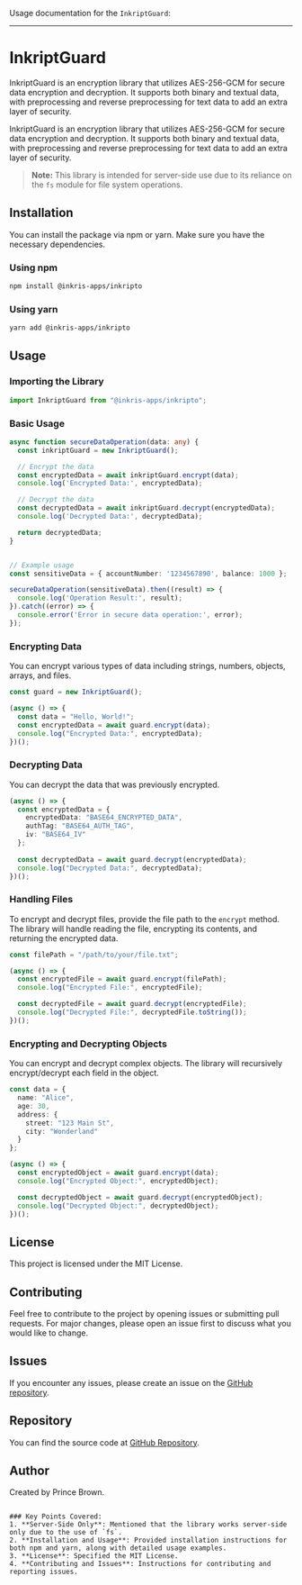 
Usage documentation for the `InkriptGuard`:

---

# InkriptGuard

InkriptGuard is an encryption library that utilizes AES-256-GCM for secure data encryption and decryption. It supports both binary and textual data, with preprocessing and reverse preprocessing for text data to add an extra layer of security.

InkriptGuard is an encryption library that utilizes AES-256-GCM for secure data encryption and decryption. It supports both binary and textual data, with preprocessing and reverse preprocessing for text data to add an extra layer of security.

> **Note:** 
> This library is intended for server-side use due to its reliance on the `fs` module for file system operations.


## Installation

You can install the package via npm or yarn. Make sure you have the necessary dependencies.

### Using npm

```sh
npm install @inkris-apps/inkripto
```

### Using yarn

```sh
yarn add @inkris-apps/inkripto
```

## Usage

### Importing the Library

```typescript
import InkriptGuard from "@inkris-apps/inkripto";
```

### Basic Usage

```typescript
async function secureDataOperation(data: any) {
  const inkriptGuard = new InkriptGuard();

  // Encrypt the data
  const encryptedData = await inkriptGuard.encrypt(data);
  console.log('Encrypted Data:', encryptedData);

  // Decrypt the data
  const decryptedData = await inkriptGuard.decrypt(encryptedData);
  console.log('Decrypted Data:', decryptedData);

  return decryptedData;
}


// Example usage
const sensitiveData = { accountNumber: '1234567890', balance: 1000 };

secureDataOperation(sensitiveData).then((result) => {
  console.log('Operation Result:', result);
}).catch((error) => {
  console.error('Error in secure data operation:', error);
});
```

### Encrypting Data

You can encrypt various types of data including strings, numbers, objects, arrays, and files.

```typescript
const guard = new InkriptGuard();

(async () => {
  const data = "Hello, World!";
  const encryptedData = await guard.encrypt(data);
  console.log("Encrypted Data:", encryptedData);
})();
```

### Decrypting Data

You can decrypt the data that was previously encrypted.

```typescript
(async () => {
  const encryptedData = {
    encryptedData: "BASE64_ENCRYPTED_DATA",
    authTag: "BASE64_AUTH_TAG",
    iv: "BASE64_IV"
  };
  
  const decryptedData = await guard.decrypt(encryptedData);
  console.log("Decrypted Data:", decryptedData);
})();
```

### Handling Files

To encrypt and decrypt files, provide the file path to the `encrypt` method. The library will handle reading the file, encrypting its contents, and returning the encrypted data.

```typescript
const filePath = "/path/to/your/file.txt";

(async () => {
  const encryptedFile = await guard.encrypt(filePath);
  console.log("Encrypted File:", encryptedFile);

  const decryptedFile = await guard.decrypt(encryptedFile);
  console.log("Decrypted File:", decryptedFile.toString());
})();
```

### Encrypting and Decrypting Objects

You can encrypt and decrypt complex objects. The library will recursively encrypt/decrypt each field in the object.

```typescript
const data = {
  name: "Alice",
  age: 30,
  address: {
    street: "123 Main St",
    city: "Wonderland"
  }
};

(async () => {
  const encryptedObject = await guard.encrypt(data);
  console.log("Encrypted Object:", encryptedObject);

  const decryptedObject = await guard.decrypt(encryptedObject);
  console.log("Decrypted Object:", decryptedObject);
})();
```

## License

This project is licensed under the MIT License.

## Contributing

Feel free to contribute to the project by opening issues or submitting pull requests. For major changes, please open an issue first to discuss what you would like to change.

## Issues

If you encounter any issues, please create an issue on the [GitHub repository](https://github.com/inkris-apps/inkriptGuard/issues).

## Repository

You can find the source code at [GitHub Repository](https://github.com/inkris-apps/inkriptGuard).

## Author

Created by Prince Brown.
```

### Key Points Covered:
1. **Server-Side Only**: Mentioned that the library works server-side only due to the use of `fs`.
2. **Installation and Usage**: Provided installation instructions for both npm and yarn, along with detailed usage examples.
3. **License**: Specified the MIT License.
4. **Contributing and Issues**: Instructions for contributing and reporting issues.